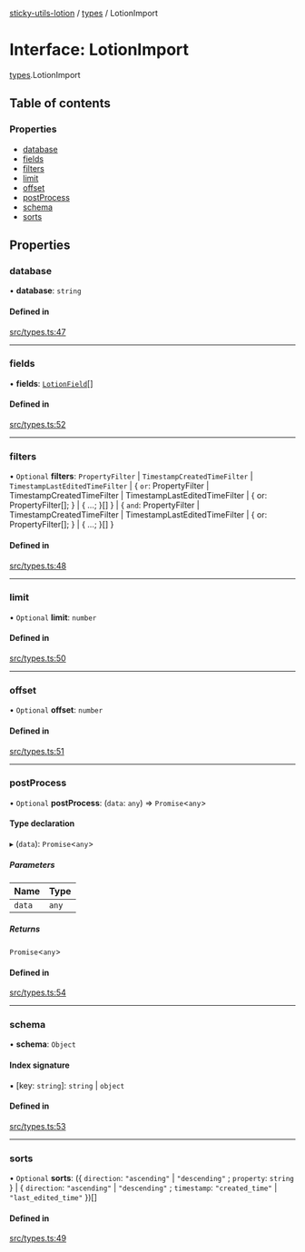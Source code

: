 [sticky-utils-lotion](../README.md) / [types](../modules/types.md) / LotionImport

# Interface: LotionImport

[types](../modules/types.md).LotionImport

## Table of contents

### Properties

- [database](types.LotionImport.md#database)
- [fields](types.LotionImport.md#fields)
- [filters](types.LotionImport.md#filters)
- [limit](types.LotionImport.md#limit)
- [offset](types.LotionImport.md#offset)
- [postProcess](types.LotionImport.md#postprocess)
- [schema](types.LotionImport.md#schema)
- [sorts](types.LotionImport.md#sorts)

## Properties

### database

• **database**: `string`

#### Defined in

[src/types.ts:47](https://github.com/sticky/sticky-utils-lotion/blob/2800d26/src/types.ts#L47)

___

### fields

• **fields**: [`LotionField`](types.LotionField.md)[]

#### Defined in

[src/types.ts:52](https://github.com/sticky/sticky-utils-lotion/blob/2800d26/src/types.ts#L52)

___

### filters

• `Optional` **filters**: `PropertyFilter` \| `TimestampCreatedTimeFilter` \| `TimestampLastEditedTimeFilter` \| \{ `or`: PropertyFilter \| TimestampCreatedTimeFilter \| TimestampLastEditedTimeFilter \| \{ or: PropertyFilter[]; } \| \{ ...; }[]  } \| \{ `and`: PropertyFilter \| TimestampCreatedTimeFilter \| TimestampLastEditedTimeFilter \| \{ or: PropertyFilter[]; } \| \{ ...; }[]  }

#### Defined in

[src/types.ts:48](https://github.com/sticky/sticky-utils-lotion/blob/2800d26/src/types.ts#L48)

___

### limit

• `Optional` **limit**: `number`

#### Defined in

[src/types.ts:50](https://github.com/sticky/sticky-utils-lotion/blob/2800d26/src/types.ts#L50)

___

### offset

• `Optional` **offset**: `number`

#### Defined in

[src/types.ts:51](https://github.com/sticky/sticky-utils-lotion/blob/2800d26/src/types.ts#L51)

___

### postProcess

• `Optional` **postProcess**: (`data`: `any`) => `Promise`\<`any`\>

#### Type declaration

▸ (`data`): `Promise`\<`any`\>

##### Parameters

| Name | Type |
| :------ | :------ |
| `data` | `any` |

##### Returns

`Promise`\<`any`\>

#### Defined in

[src/types.ts:54](https://github.com/sticky/sticky-utils-lotion/blob/2800d26/src/types.ts#L54)

___

### schema

• **schema**: `Object`

#### Index signature

▪ [key: `string`]: `string` \| `object`

#### Defined in

[src/types.ts:53](https://github.com/sticky/sticky-utils-lotion/blob/2800d26/src/types.ts#L53)

___

### sorts

• `Optional` **sorts**: (\{ `direction`: ``"ascending"`` \| ``"descending"`` ; `property`: `string`  } \| \{ `direction`: ``"ascending"`` \| ``"descending"`` ; `timestamp`: ``"created_time"`` \| ``"last_edited_time"``  })[]

#### Defined in

[src/types.ts:49](https://github.com/sticky/sticky-utils-lotion/blob/2800d26/src/types.ts#L49)
